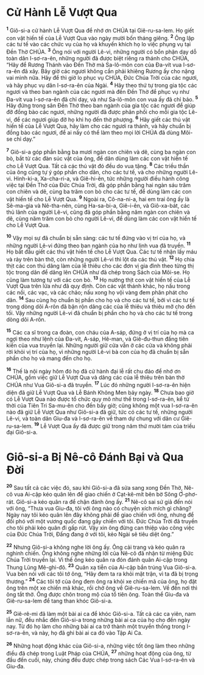

# Cử Hành Lễ Vượt Qua
<sup><b>1</b></sup> Giô-si-a cử hành Lễ Vượt Qua để nhớ ơn CHÚA tại Giê-ru-sa-lem. Họ giết con vật hiến tế của Lễ Vượt Qua vào ngày mười bốn tháng giêng. <sup><b>2</b></sup> Ông lập các tư tế vào các chức vụ của họ và khuyến khích họ lo việc phụng vụ tại Đền Thờ CHÚA. <sup><b>3</b></sup> Ông nói với người Lê-vi, những người có bổn phận dạy dỗ toàn dân I-sơ-ra-ên, những người đã được biệt riêng ra thánh cho CHÚA, “Hãy để Rương Thánh vào Đền Thờ mà Sa-lô-môn con của Đa-vít vua I-sơ-ra-ên đã xây. Bây giờ các ngươi không cần phải khiêng Rương ấy cho nặng vai mình nữa. Hãy để thì giờ lo phục vụ CHÚA, Đức Chúa Trời của các ngươi, và hãy phục vụ dân I-sơ-ra-ên của Ngài. <sup><b>4</b></sup> Hãy theo thứ tự trong gia tộc các ngươi và theo ban ngành của các ngươi mà đến Đền Thờ để phục vụ như Đa-vít vua I-sơ-ra-ên đã chỉ dạy, và như Sa-lô-môn con vua ấy đã chỉ bảo. <sup><b>5</b></sup> Hãy đứng trong sân Đền Thờ theo ban ngành của gia tộc các ngươi để giúp đỡ đồng bào các ngươi, những người đã được phân phối cho mỗi gia tộc Lê-vi, để các ngươi giúp đỡ họ khi họ đến thờ phượng. <sup><b>6</b></sup> Hãy giết các thú vật hiến tế của Lễ Vượt Qua, hãy làm cho các ngươi ra thánh, và hãy chuẩn bị đồng bào các ngươi, để ai nấy có thể làm theo mọi lời CHÚA đã dùng Môi-se chỉ dạy.”

<sup><b>7</b></sup> Giô-si-a góp phần bằng ba mươi ngàn con chiên và dê, cùng ba ngàn con bò, bắt từ các đàn súc vật của ông, để dân dùng làm các con vật hiến tế cho Lễ Vượt Qua. Tất cả các thú vật đó đều do vua tặng. <sup><b>8</b></sup> Các triều thần của ông cũng tự ý góp phần cho dân, cho các tư tế, và cho những người Lê-vi. Hinh-ki-a, Xa-cha-ri-a, và Giê-hi-ên, tức những người điều hành công việc tại Đền Thờ của Đức Chúa Trời, đã góp phần bằng hai ngàn sáu trăm con chiên và dê, cùng ba trăm con bò cho các tư tế, để dùng làm các con vật hiến tế cho Lễ Vượt Qua. <sup><b>9</b></sup> Ngoài ra, Cô-na-ni-a, hai em trai ông ấy là Sê-ma-gia và Nê-tha-nên, cùng Ha-sa-bi-a, Giê-i-ên, và Giô-xa-bát, các thủ lãnh của người Lê-vi, cũng đã góp phần bằng năm ngàn con chiên và dê, cùng năm trăm con bò cho người Lê-vi, để dùng làm các con vật hiến tế cho Lễ Vượt Qua.

<sup><b>10</b></sup> Vậy mọi sự đã chuẩn bị sẵn sàng: các tư tế đứng vào vị trí của họ, và những người Lê-vi đứng theo ban ngành của họ như lịnh vua đã truyền. <sup><b>11</b></sup> Họ bắt đầu giết các thú vật hiến tế cho Lễ Vượt Qua. Các tư tế nhận lấy máu và rảy trên bàn thờ, còn những người Lê-vi thì lột da các thú vật. <sup><b>12</b></sup> Họ chia thịt các con thú dâng làm của lễ thiêu cho các đơn vị gia đình theo từng thị tộc trong dân để dâng lên CHÚA như đã chép trong Sách của Môi-se. Họ cũng làm tương tự với các con bò. <sup><b>13</b></sup> Họ nướng thịt con vật hiến tế của Lễ Vượt Qua trên lửa như đã quy định. Còn các vật thánh khác, họ nấu trong các nồi, các vạc, và các chảo; nấu xong họ vội vàng đem phân phát cho dân. <sup><b>14</b></sup> Sau cùng họ chuẩn bị phần cho họ và cho các tư tế, bởi vì các tư tế trong dòng dõi A-rôn đã bận rộn dâng các của lễ thiêu và thiêu mỡ cho đến tối. Vậy những người Lê-vi đã chuẩn bị phần cho họ và cho các tư tế trong dòng dõi A-rôn.

<sup><b>15</b></sup> Các ca sĩ trong ca đoàn, con cháu của A-sáp, đứng ở vị trí của họ mà ca ngợi theo như lệnh của Đa-vít, A-sáp, Hê-man, và Giê-đu-thun đấng tiên kiến của vua truyền lại. Những người giữ cửa vẫn ở các cửa và không phải rời khỏi vị trí của họ, vì những người Lê-vi bà con của họ đã chuẩn bị sẵn phần cho họ và mang đến cho họ.

<sup><b>16</b></sup> Thế là nội ngày hôm đó họ đã cử hành đại lễ rất chu đáo để nhớ ơn CHÚA, gồm việc giữ Lễ Vượt Qua và dâng các của lễ thiêu trên bàn thờ CHÚA như Vua Giô-si-a đã truyền. <sup><b>17</b></sup> Lúc đó những người I-sơ-ra-ên hiện diện đã giữ Lễ Vượt Qua và Lễ Bánh Không Men bảy ngày. <sup><b>18</b></sup> Chưa bao giờ có Lễ Vượt Qua nào được tổ chức quy mô như thế trong I-sơ-ra-ên, kể từ thời của Tiên Tri Sa-mu-ên cho đến bấy giờ; cũng không một vua I-sơ-ra-ên nào đã giữ Lễ Vượt Qua như Giô-si-a đã giữ, tức có các tư tế, những người Lê-vi, và toàn dân Giu-đa và I-sơ-ra-ên về tham dự chung với dân cư Giê-ru-sa-lem. <sup><b>19</b></sup> Lễ Vượt Qua ấy đã được giữ trong năm thứ mười tám của triều đại Giô-si-a.

# Giô-si-a Bị Nê-cô Đánh Bại và Qua Đời
<sup><b>20</b></sup> Sau tất cả các việc đó, sau khi Giô-si-a đã sửa sang xong Đền Thờ, Nê-cô vua Ai-cập kéo quân lên để giao chiến ở Cạt-kê-mít bên bờ Sông Ơ-phơ-rát. Giô-si-a kéo quân ra để chận đánh ông ấy. <sup><b>21</b></sup> Nê-cô sai sứ giả đến nói với ông, “Thưa vua Giu-đa, tôi với ông nào có chuyện xích mích gì chăng? Ngày nay tôi kéo quân lên đây không phải để giao chiến với ông, nhưng để đối phó với một vương quốc đang gây chiến với tôi. Đức Chúa Trời đã truyền cho tôi phải kéo quân đi gấp rút. Vậy xin ông đừng can thiệp vào công việc của Đức Chúa Trời, Đấng đang ở với tôi, kẻo Ngài sẽ tiêu diệt ông.”

<sup><b>22</b></sup> Nhưng Giô-si-a không nghe lời ông ấy. Ông cải trang và kéo quân ra nghinh chiến. Ông không nghe những lời của Nê-cô đã nhận từ miệng Đức Chúa Trời truyền lại. Vì thế ông kéo quân ra đón đánh quân Ai-cập trong Thung Lũng Mê-ghi-đô. <sup><b>23</b></sup> Quân xạ tiễn của Ai-cập bắn trúng Vua Giô-si-a. Vua bèn nói với các tôi tớ ông, “Hãy đem ta ra khỏi mặt trận, vì ta đã bị trọng thương.” <sup><b>24</b></sup> Các tôi tớ của ông đem ông ra khỏi xe chiến mã của ông, họ đặt ông trên một xe chiến mã khác, rồi chở ông về Giê-ru-sa-lem. Về đến nơi thì ông tắt thở. Ông được chôn trong mộ của tổ tiên ông. Toàn thể Giu-đa và Giê-ru-sa-lem để tang than khóc Giô-si-a.

<sup><b>25</b></sup> Giê-rê-mi đã làm một bài ai ca để khóc Giô-si-a. Tất cả các ca viên, nam lẫn nữ, đều nhắc đến Giô-si-a trong những bài ai ca của họ cho đến ngày nay. Từ đó họ làm cho những bài ai ca trở thành một truyền thống trong I-sơ-ra-ên, và này, họ đã ghi bài ai ca đó vào Tập Ai Ca.

<sup><b>26</b></sup> Những hoạt động khác của Giô-si-a, những việc tốt ông làm theo những điều đã chép trong Luật Pháp của CHÚA, <sup><b>27</b></sup> những hoạt động của ông, từ đầu đến cuối, này, chúng đều được chép trong sách Các Vua I-sơ-ra-ên và Giu-đa.

